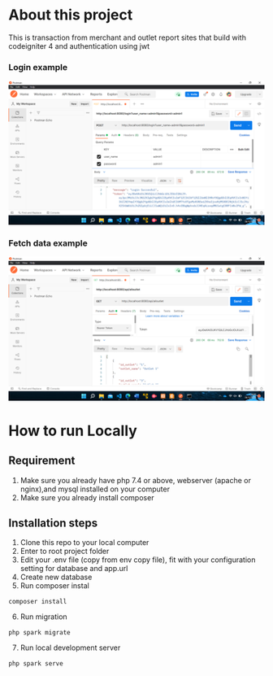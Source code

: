 # About this project
This is transaction from merchant and outlet report sites that build with codeigniter 4 and authentication using jwt

### Login example
<img src="image/jwt-login.png">

### Fetch data example
<img src="image/get-data-example.png">

# How to run Locally

## Requirement
1. Make sure you already have php 7.4 or above, webserver (apache or nginx),and mysql installed on your computer
2. Make sure you already install composer

## Installation steps
1. Clone this repo to your local computer
2. Enter to root project folder
3. Edit your .env file (copy from env copy file), fit with your configuration setting for database and app.url
4. Create new database
5. Run composer instal
```
composer install
```
6. Run migration
```
php spark migrate
```
7. Run local development server
```
php spark serve
```